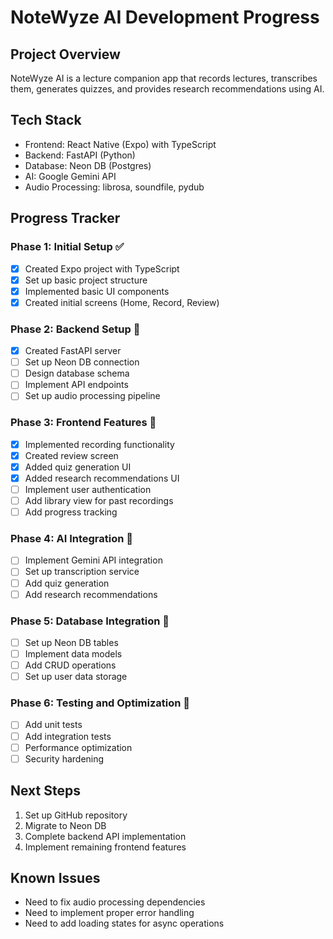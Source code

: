 # NoteWyze AI Development Progress

## Project Overview
NoteWyze AI is a lecture companion app that records lectures, transcribes them, generates quizzes, and provides research recommendations using AI.

## Tech Stack
- Frontend: React Native (Expo) with TypeScript
- Backend: FastAPI (Python)
- Database: Neon DB (Postgres)
- AI: Google Gemini API
- Audio Processing: librosa, soundfile, pydub

## Progress Tracker

### Phase 1: Initial Setup ✅
- [x] Created Expo project with TypeScript
- [x] Set up basic project structure
- [x] Implemented basic UI components
- [x] Created initial screens (Home, Record, Review)

### Phase 2: Backend Setup 🚧
- [x] Created FastAPI server
- [ ] Set up Neon DB connection
- [ ] Design database schema
- [ ] Implement API endpoints
- [ ] Set up audio processing pipeline

### Phase 3: Frontend Features 🚧
- [x] Implemented recording functionality
- [x] Created review screen
- [x] Added quiz generation UI
- [x] Added research recommendations UI
- [ ] Implement user authentication
- [ ] Add library view for past recordings
- [ ] Add progress tracking

### Phase 4: AI Integration 🚧
- [ ] Implement Gemini API integration
- [ ] Set up transcription service
- [ ] Add quiz generation
- [ ] Add research recommendations

### Phase 5: Database Integration 🚧
- [ ] Set up Neon DB tables
- [ ] Implement data models
- [ ] Add CRUD operations
- [ ] Set up user data storage

### Phase 6: Testing and Optimization 📝
- [ ] Add unit tests
- [ ] Add integration tests
- [ ] Performance optimization
- [ ] Security hardening

## Next Steps
1. Set up GitHub repository
2. Migrate to Neon DB
3. Complete backend API implementation
4. Implement remaining frontend features

## Known Issues
- Need to fix audio processing dependencies
- Need to implement proper error handling
- Need to add loading states for async operations
